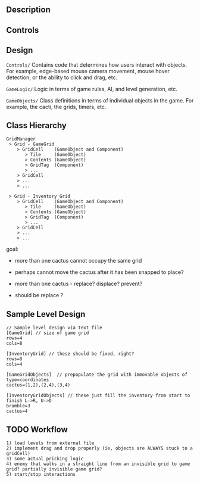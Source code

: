 ## Description

## Controls

## Design
`Controls/`
	Contains code that determines how users interact with objects. For example, edge-based mouse camera movement, mouse hover detection, or the ability to click and drag, etc.

`GameLogic/`
	Logic in terms of game rules, AI, and level generation, etc.

`GameObjects/`
	Class definitions in terms of individual objects in the game. For example, the cacti, the grids, timers, etc.

## Class Hierarchy
```
GridManager
 > Grid - GameGrid
 	> GridCell    (GameObject and Component)
 	   > Tile     (GameObject)
 	   > Contents (GameObject)
 	   > GridTag  (Component)
 	   > ...
 	> GridCell
 	> ...
 	> ...

 > Grid - Inventory Grid
    > GridCell    (GameObject and Component)
 	   > Tile     (GameObject)
 	   > Contents (GameObject)
 	   > GridTag  (Component)
 	   > ...
 	> GridCell
 	> ...    
 	> ...
```

goal:
- more than one cactus cannot occupy the same grid
- perhaps cannot move the cactus after it has been snapped to place?

- more than one cactus - replace? displace? prevent? 
- should be replace ?


## Sample Level Design
```
// Sample level design via text file    
[GameGrid] // size of game grid 
rows=4
cols=8

[InventoryGrid] // these should be fixed, right?
rows=8
cols=4         

[GameGridObjects]  // prepopulate the grid with immovable objects of type=coordinates
cactus=(1,2),(2,4),(3,4)

[InventoryGridObjects] // these just fill the inventory from start to finish L->R, U->D
bramble=3
cactus=4
```

## TODO Workflow
    1) load levels from external file
    2) implement drag and drop properly (ie, objects are ALWAYS stuck to a gridCell)
    3) some actual pricking logic
    4) enemy that walks in a straight line from an invisible grid to game grid? partially invisible game grid?
    5) start/stop interactions
